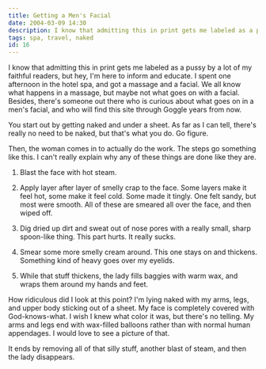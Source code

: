 ```yaml
---
title: Getting a Men's Facial
date: 2004-03-09 14:30
description: I know that admitting this in print gets me labeled as a pussy by a lot of my faithful readers, but hey, I'm here to inform and educate.  I spent one afternoon in the hotel spa, and got a massage and a facial.  We all know what happens in a massage, but maybe not what goes on with a facial.  Besides, there's someone out there who is curious about what goes on in a men's facial, and who will find this site through Goggle years from now.
tags: spa, travel, naked
id: 16
---
```

I know that admitting this in print gets me labeled as a pussy by a lot of my faithful readers, but hey, I'm here to inform and educate.  I spent one afternoon in the hotel spa, and got a massage and a facial.  We all know what happens in a massage, but maybe not what goes on with a facial.  Besides, there's someone out there who is curious about what goes on in a men's facial, and who will find this site through Goggle years from now.

You start out by getting naked and under a sheet.  As far as I can tell, there's really no need to be naked, but that's what you do.  Go figure.

Then, the woman comes in to actually do the work.  The steps go something like this.  I can't really explain why any of these things are done like they are.

1.  Blast the face with hot steam.

2.  Apply layer after layer of smelly crap to the face.  Some layers make it feel hot, some make it feel cold.  Some made it tingly.  One felt sandy, but most were smooth.  All of these are smeared all over the face, and then wiped off.

3.  Dig dried up dirt and sweat out of nose pores with a really small, sharp spoon-like thing.  This part hurts.  It really sucks.

4.  Smear some more smelly cream around.  This one stays on and thickens.  Something kind of heavy goes over my eyelids.

5.  While that stuff thickens, the lady fills baggies with warm wax, and wraps them around my hands and feet.

How ridiculous did I look at this point?  I'm lying naked with my arms, legs, and upper body sticking out of a sheet.  My face is completely covered with God-knows-what.  I wish I knew what color it was, but there's no telling.  My arms and legs end with wax-filled balloons rather than with normal human appendages.  I would love to see a picture of that.

It ends by removing all of that silly stuff, another blast of steam, and then the lady disappears.

